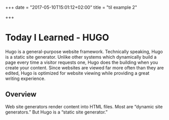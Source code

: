 +++
date = "2017-05-10T15:01:12+02:00"
title = "til example 2"

+++

# Today I Learned - HUGO

Hugo is a general-purpose website framework. Technically speaking, Hugo is a static site generator. Unlike other systems which dynamically build a page every time a visitor requests one, Hugo does the building when you create your content. Since websites are viewed far more often than they are edited, Hugo is optimized for website viewing while providing a great writing experience.

## Overview

Web site generators render content into HTML files. Most are “dynamic site generators.” But Hugo is a “static site generator.”

